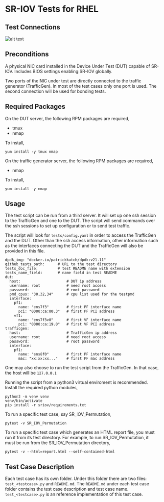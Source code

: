 # SR-IOV Tests for RHEL

## Test Connections

![alt text](/docs/images/SRIOV_RHEL_Test_Toplogy.jpg)


## Preconditions

A physical NIC card installed in the Device Under Test (DUT) capable of SR-IOV.  Includes BIOS settings enabling SR-IOV globally.

Two ports of the NIC under test are directly connected to the traffic generator (TrafficGen). In most of the test cases only one port is used. The second connection will be used for bonding tests.

## Required Packages

On the DUT server, the following RPM packages are required,
* tmux
* nmap

To install,
```
yum install -y tmux nmap
```

On the traffic generator server, the following RPM packages are required,
* nmap

To install,
```
yum install -y nmap
```

## Usage

The test script can be run from a third server. It will set up one ssh session to the TrafficGen and one to the DUT. The script will send commands over the ssh sessions to set up configuration or to send test traffic.

The script will look for `tests/config.yaml` in order to access the TrafficGen and the DUT. Other than the ssh access information, other information such as the interfaces connecting the DUT and the TrafficGen will also be provided in this file.

```
dpdk_img: "docker.io/patrickkutch/dpdk:v21.11"
github_tests_path: 	    # URL to the test directory
tests_doc_file: 	    # test README name with extension
tests_name_field: 	    # name field in test README 
dut:
  host:                     # DUT ip address
  username: root            # need root access
  password:                 # root password
  pmd_cpus: "30,32,34"      # cpu list used for the testpmd
  interface:
    pf1:
      name: "ens7f3"        # first PF interface name 
      pci: "0000:ca:00.3"   # first PF PCI address
    vf1:
      name: "ens7f3v0"      # first VF interface name 
      pci: "0000:ca:19.0"   # first VF PCI address
trafficgen:
  host:                     # TrafficGen ip address
  username: root            # need root access
  password:                 # root password
  interface:
    pf1:
      name: "ens8f0"        # first PF interface name
      mac: "xx:xx:xx..."    # first PF mac address
```

One may also choose to run the test script from the TrafficGen. In that case, the host will be `127.0.0.1`

Running the script from a python3 virtual enviroment is recommended. Install the required python modules,

```
python3 -m venv venv
venv/bin/activate
pip install -r sriov/requirements.txt
```

To run a specific test case, say SR_IOV_Permutation,

```
pytest -v SR_IOV_Permutation
```

To run a specific test case which generates an HTML report file, you must run it from its test directory. For example, to run SR_IOV_Permutation, it must be run from the SR_IOV_Permutation directory,
```
pytest -v --html=report.html --self-contained-html
```

## Test Case Description

Each test case has its own folder. Under this folder there are two files: `test_<testcase>.py` and `README.md`. The `README.md` under each test case folder contains the test case description and test case name. `test_<testcase>.py` is an reference implementation of this test case.
